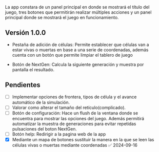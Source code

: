 La app constara de un panel principal en donde se mostrará el título del juego, tres botones que permitirán realizar múltiples acciones y un panel principal donde se mostrará el juego en funcionamiento.

## Versión 1.0.0

+ Pestaña de adición de células: Permite establecer que células van a estar vivas o muertas en base a una serie de coordenadas, además cuenta con un botón que permite limpiar el tablero de juego

+ Botón de NextGen: Calcula la siguiente generación y muestra por pantalla el resultado.

## Pendientes
+ [ ] Implementar opciones de frontera, tipos de célula y el avance automático de la simulación.
+ [ ] Valorar como alterar el tamaño del retículo(complicado).
+ [ ] Botón de configuración: Hace un flush de la ventana donde se encuentra para mostrar las opciones del juego. Además permitirá automatizar la muestra de generaciones para evitar repetidas pulsaciones del boton NextGen.
+ [ ] Botón help: Redirigir a la pagina web de la app
+ [x] Mediante un mapa de botones sustituir la manera en la que se leen las células vivas o muertas mediante coordenadas ✅ 2024-09-16